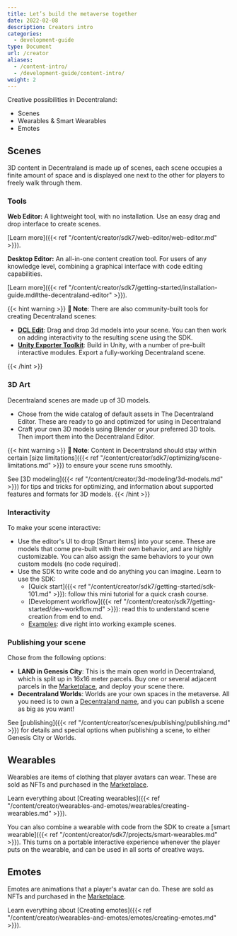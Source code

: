 ```yaml
---
title: Let’s build the metaverse together
date: 2022-02-08
description: Creators intro
categories:
  - development-guide
type: Document
url: /creator
aliases:
  - /content-intro/
  - /development-guide/content-intro/
weight: 2
---
```


Creative possibilities in Decentraland:

- Scenes
- Wearables & Smart Wearables
- Emotes

## Scenes

3D content in Decentraland is made up of scenes, each scene occupies a finite amount of space and is displayed one next to the other for players to freely walk through them.

### Tools

**Web Editor:** A lightweight tool, with no installation. Use an easy drag and drop interface to create scenes.

[Learn more]({{< ref "/content/creator/sdk7/web-editor/web-editor.md" >}}).

**Desktop Editor:** An all-in-one content creation tool. For users of any knowledge level, combining a graphical interface with code editing capabilities.

[Learn more]({{< ref "/content/creator/sdk7/getting-started/installation-guide.md#the-decentraland-editor" >}}).

{{< hint warning >}}
**📔 Note**: There are also community-built tools for creating Decentraland scenes:

- [**DCL Edit**](https://dcl-edit.com/): Drag and drop 3d models into your scene. You can then work on adding interactivity to the resulting scene using the SDK.
- [**Unity Exporter Toolkit**](https://github.com/PolygonalMind/dcl-dev-exportersdk7-release): Build in Unity, with a number of pre-built interactive modules. Export a fully-working Decentraland scene.

{{< /hint >}}

### 3D Art

Decentraland scenes are made up of 3D models.

- Chose from the wide catalog of default assets in The Decentraland Editor. These are ready to go and optimized for using in Decentraland
- Craft your own 3D models using Blender or your preferred 3D tools. Then import them into the Decentraland Editor.

{{< hint warning >}}
**📔 Note**: Content in Decentraland should stay within certain [size limitations]({{< ref "/content/creator/sdk7/optimizing/scene-limitations.md" >}}) to ensure your scene runs smoothly.

See [3D modeling]({{< ref "/content/creator/3d-modeling/3d-models.md" >}}) for tips and tricks for optimizing, and information about supported features and formats for 3D models.
{{< /hint >}}

### Interactivity

To make your scene interactive:

- Use the editor's UI to drop [Smart items] into your scene. These are models that come pre-built with their own behavior, and are highly customizable. You can also assign the same behaviors to your own custom models (no code required).
- Use the SDK to write code and do anything you can imagine. Learn to use the SDK:
  - [Quick start]({{< ref "/content/creator/sdk7/getting-started/sdk-101.md" >}}): follow this mini tutorial for a quick crash course.
  - [Development workflow]({{< ref "/content/creator/sdk7/getting-started/dev-workflow.md" >}}): read this to understand scene creation from end to end.
  - [Examples](https://studios.decentraland.org/resources?sdk_version=SDK7): dive right into working example scenes.

### Publishing your scene

Chose from the following options:

- **LAND in Genesis City**: This is the main open world in Decentraland, which is split up in 16x16 meter parcels. Buy one or several adjacent parcels in the [Marketplace](https://decentraland.org/marketplace/lands), and deploy your scene there.
- **Decentraland Worlds**: Worlds are your own spaces in the metaverse. All you need is to own a [Decentraland name](https://decentraland.org/marketplace/names/claim), and you can publish a scene as big as you want!

<!-- TODO: more info here -->

See [publishing]({{< ref "/content/creator/scenes/publishing/publishing.md" >}}) for details and special options when publishing a scene, to either Genesis City or Worlds.

## Wearables

Wearables are items of clothing that player avatars can wear. These are sold as NFTs and purchased in the [Marketplace](https://decentraland.org/marketplace/browse?section=wearables&vendor=decentraland&page=1&sortBy=newest&status=on_sale).

Learn everything about [Creating wearables]({{< ref "/content/creator/wearables-and-emotes/wearables/creating-wearables.md" >}}).

You can also combine a wearable with code from the SDK to create a [smart wearable]({{< ref "/content/creator/sdk7/projects/smart-wearables.md" >}}). This turns on a portable interactive experience whenever the player puts on the wearable, and can be used in all sorts of creative ways.

## Emotes

Emotes are animations that a player's avatar can do. These are sold as NFTs and purchased in the [Marketplace](https://decentraland.org/marketplace/browse?assetType=item&section=emotes&vendor=decentraland&page=1&sortBy=newest&status=on_sale).

Learn everything about [Creating emotes]({{< ref "/content/creator/wearables-and-emotes/emotes/creating-emotes.md" >}}).
